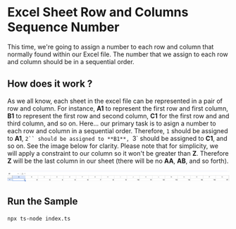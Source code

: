 # Excel Sheet Row and Columns Sequence Number

This time, we're going to assign a number to each row and column that normally found within our Excel file.
The number that we assign to each row and column should be in a sequential order.

## How does it work ?

As we all know, each sheet in the excel file can be represented in a pair of row and column. For instance, **A1** to represent the first row and first column, **B1** to represent the first row and second column, **C1** for the first row and and third column, and so on.
Here... our primary task is to asign a number to each row and column in a sequential order. Therefore, `1` should be assigned to **A1**, ` 2`` should be assigned to **B1**,  `3` should be assigned to **C1**, and so on. See the image below for clarity.
Please note that for simplicity, we will apply a constraint to our column so it won't be greater than **Z**. Therefore **Z** will be the last column in our sheet (there will be no **AA**, **AB**, and so forth).

![Alt text](image.png)

## Run the Sample

`npx ts-node index.ts`
